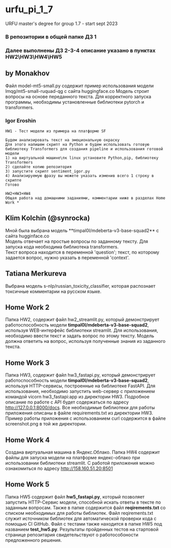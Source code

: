 # urfu_pi_1_7
URFU master's degree for group 1.7 - start sept 2023 
### В репозитории в общей папке ДЗ 1
### Далее выполнены ДЗ 2-3-4 описание указано в пунктах HW2\HW3\HW4\HW5

## by Monakhov
Файл model-mt5-small.py содержит пример использования модели lmqg/mt5-small-ruquad-qg с сайта huggingface.co
Модель строит вопросы на основе переданного текста. Для корректного запуска программы, необходимы установленные
библиотеки pytorch и transformers.


### Igor Eroshin 
	HW1 - Тест модели из примера на платформе SF 

	Будем анализировать текст на эмоциональную окраску
	Для этого напишем скрипт на Python и будем использовать готовую библиотеку Transformers для создания pipeline и использования готовой модели
	1) на виртуальной машине\пк linux установите Python,pip, библиотеку Transformers
	2) сделайте копию репозитория
	3) запустите скрипт sentiment_igor.py 
	4) Анализируемую фразу вы можете указать изменив всего 1 строку в скрипте
	Готово
	
	HW2+HW3+HW4 
	Общая работа над домашними заданиями, комментарии ниже в разделах Home Work *

## Klim Kolchin (@synrocka)
<p>Мной была выбрана модель **timpal0l/mdeberta-v3-base-squad2** с сайта hugginface.co<br>
Модель отвечает на простые вопросы по заданному тексту. Для запуска кода необходима библиотека transformers.<br>
Текст вопроса находится в переменной 'question'; текст, по которому задается вопрос, нужно указать в переменной 'context'.<p>

## Tatiana Merkureva
Выбрана модель s-nlp/russian_toxicity_classifier, которая распознает токсичные комментарии на русском языке.

## Home Work 2
Папка HW2, содержит файл hw2_streamlit.py, который демонстрирует работоспособность модели **timpal0l/mdeberta-v3-base-squad2**, 
используя WEB-интерфейс библиотеки streamlit. Для использования, необходимо ввести текст и задать вопрос по этому тексту. 
Модель должна ответить на вопрос, используя полученные знания из заданного текста. 

## Home Work 3
Папка HW3, содержит файл hw3_fastapi.py, который демонстрирует работоспособность модели **timpal0l/mdeberta-v3-base-squad2**, 
используя HTTP-сервисы, построенные на библиотеке FastAPI. Для использования, необходимо запустить web-сервер с приложением
командой vicorn hw3_fastapi:app из директории HW3. Подробное описание по работе с API будет содержаться по адресу http://127.0.0.1:8000/docs.
Все необходимые библиотеки для работы приложения описаны в файле requirements.txt из директории HW3. Пример работы приложения с использованием
curl содержится в файле screenshot.png в той же директории.

## Home Work 4
Создана виртуальная машина в Яндекс.Облако.
Папка HW4 содержит файлы для запуска модели на платформе яндекс-облако при использовании библиотеки streamlit. С работой приложения
можно ознакомиться по адресу http://158.160.51.20:8501

## Home Work 5
Папка HW5 содержит файл **hw5_fastapi.py**, который позволяет запустить HTTP-Сервис модели, способной искать ответы в тексте
по заданным вопросам. Также в папке содержится файл **reqirements.txt** со списком необходимых для работы библиотек. Файл
reqirements.txt служит источником библиотек для автоматической проверки кода с помощью CI GitHub. Файл с тестами также находится
в папке HW5 под названием **test_hw5.py**. Результаты пройденных тестов на стартовой странице репозитария свидетельствуют
о работособоности предложенного решения.
